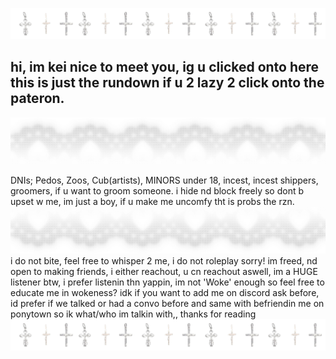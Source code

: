 

 ![image](v56sbz.jpg)




## hi, im kei nice to meet you, ig u clicked onto here this is just the rundown if u 2 lazy 2 click onto the pateron.


 ![image](dkp81z.png)

DNIs; Pedos, Zoos, Cub(artists), MINORS under 18, incest, incest shippers, groomers, if u want to groom someone. i hide nd block freely so dont b upset w me, im just a boy, if u make me uncomfy tht is probs the rzn.
![image](8k4zk4.png)
i do not bite, feel free to whisper 2 me, i do not roleplay sorry! im freed, nd open to making friends, i either reachout, u cn reachout aswell, im a HUGE listener btw, i prefer listenin thn yappin, im not 'Woke' enough so feel free to educate me in wokeness? idk if you want to add me on discord ask before, id prefer if we talked or had a convo before and same with befriendin me on ponytown so ik what/who im talkin with,, thanks for reading
 ![image](v56sbz.jpg)
<!--
**xescry/xescry** is a ✨ _special_ ✨ repository because its `README.md` (this file) appears on your GitHub profile.

Here are some ideas to get you started:

- 🔭 I’m currently working on ...
- 🌱 I’m currently learning ...
- 👯 I’m looking to collaborate on ...
- 🤔 I’m looking for help with ...
- 💬 Ask me about ...
- 📫 How to reach me: ...
- 😄 Pronouns: ...
- ⚡ Fun fact: ...
-->

